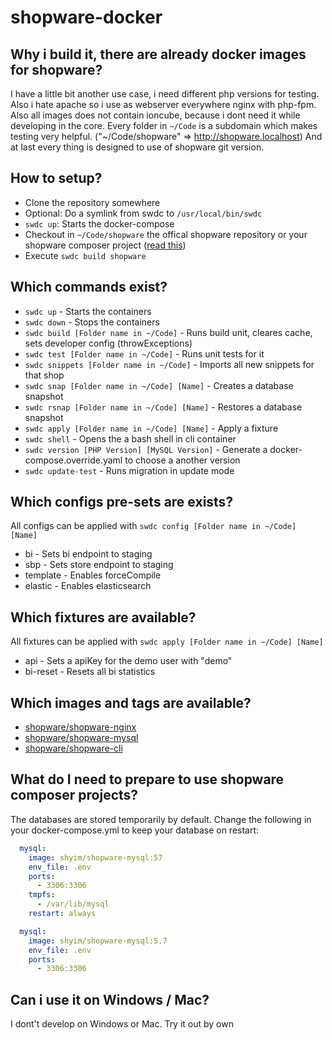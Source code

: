 # shopware-docker

## Why i build it, there are already docker images for shopware?

I have a little bit another use case, i need different php versions for testing. Also i hate apache so i use as webserver everywhere nginx with php-fpm.
Also all images does not contain ioncube, because i dont need it while developing in the core.
Every folder in `~/Code` is a subdomain which makes testing very helpful. ("~/Code/shopware" => http://shopware.localhost)
And at last every thing is designed to use of shopware git version.

## How to setup?

* Clone the repository somewhere
* Optional: Do a symlink from swdc to `/usr/local/bin/swdc`
* `swdc up`: Starts the docker-compose
* Checkout in `~/Code/shopware` the offical shopware repository or your shopware composer project ([read this](#what-do-i-need-to-prepare-to-use-shopware-composer-projects))
* Execute `swdc build shopware`

## Which commands exist?

* `swdc up` - Starts the containers
* `swdc down` - Stops the containers
* `swdc build [Folder name in ~/Code]` - Runs build unit, cleares cache, sets developer config (throwExceptions)
* `swdc test [Folder name in ~/Code]` - Runs unit tests for it
* `swdc snippets [Folder name in ~/Code]` - Imports all new snippets for that shop
* `swdc snap [Folder name in ~/Code] [Name]` - Creates a database snapshot
* `swdc rsnap [Folder name in ~/Code] [Name]` - Restores a database snapshot
* `swdc apply [Folder name in ~/Code] [Name]` - Apply a fixture
* `swdc shell` - Opens the a bash shell in cli container
* `swdc version [PHP Version] [MySQL Version]` - Generate a docker-compose.override.yaml to choose a another version
* `swdc update-test` - Runs migration in update mode


## Which configs pre-sets are exists?

All configs can be applied with `swdc config [Folder name in ~/Code] [Name]`

* bi - Sets bi endpoint to staging
* sbp - Sets store endpoint to staging
* template - Enables forceCompile
* elastic - Enables elasticsearch

## Which fixtures are available?

All fixtures can be applied with `swdc apply [Folder name in ~/Code] [Name]`

* api - Sets a apiKey for the demo user with "demo"
* bi-reset - Resets all bi statistics

## Which images and tags are available?

* [shopware/shopware-nginx](https://hub.docker.com/r/shyim/shopware-nginx/tags)
* [shopware/shopware-mysql](https://hub.docker.com/r/shyim/shopware-mysql/tags)
* [shopware/shopware-cli](https://hub.docker.com/r/shyim/shopware-cli/tags)

## What do I need to prepare to use shopware composer projects?

The databases are stored temporarily by default. Change the following in your docker-compose.yml to keep your database on restart:

```yml
  mysql:
    image: shyim/shopware-mysql:57
    env_file: .env
    ports:
      - 3306:3306
    tmpfs:
      - /var/lib/mysql
    restart: always
```

```yml
  mysql:
    image: shyim/shopware-mysql:5.7
    env_file: .env
    ports:
      - 3306:3306
```

## Can i use it on Windows / Mac?

I dont't develop on Windows or Mac. Try it out by own
